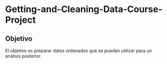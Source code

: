 # Getting-and-Cleaning-Data-Course-Project
## Objetivo
El objetivo es preparar datos ordenados que se puedan utilizar para un análisis posterior.
